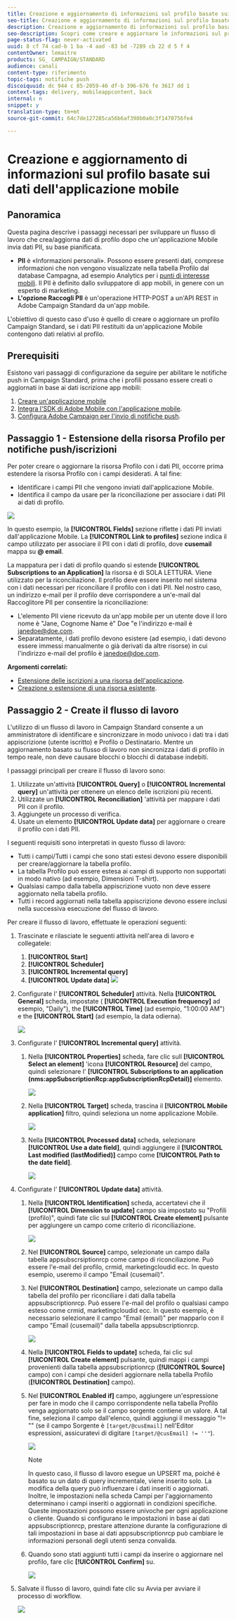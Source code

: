```yaml
---
title: Creazione e aggiornamento di informazioni sul profilo basate sui dati dell'applicazione mobile
seo-title: Creazione e aggiornamento di informazioni sul profilo basate sui dati dell'applicazione mobile
description: Creazione e aggiornamento di informazioni sul profilo basate sui dati dell'applicazione mobile
seo-description: Scopri come creare e aggiornare le informazioni sul profilo basate sui dati delle applicazioni mobili.
page-status-flag: never-activated
uuid: 8 cf 74 cad-b 1 ba -4 aad -83 bd -7289 cb 22 d 5 f 4
contentOwner: lemaitre
products: SG_ CAMPAIGN/STANDARD
audience: canali
content-type: riferimento
topic-tags: notifiche push
discoiquuid: dc 944 c 85-2059-46 df-b 396-676 fe 3617 dd 1
context-tags: delivery, mobileappcontent, back
internal: n
snippet: y
translation-type: tm+mt
source-git-commit: 64c7de127285ca56b6af398b0a0c3f1470756fe4

---
```



# Creazione e aggiornamento di informazioni sul profilo basate sui dati dell'applicazione mobile

## Panoramica

Questa pagina descrive i passaggi necessari per sviluppare un flusso di lavoro che crea/aggiorna dati di profilo dopo che un'applicazione Mobile invia dati PII, su base pianificata.

* **PII** è «Informazioni personali». Possono essere presenti dati, comprese informazioni che non vengono visualizzate nella tabella Profilo dal database Campagna, ad esempio Analytics per i [punti di interesse mobili](../../integrating/using/about-campaign-points-of-interest-data-integration.md). Il PII è definito dallo sviluppatore di app mobili, in genere con un esperto di marketing.
* **L'opzione Raccogli PII** è un'operazione HTTP-POST a un'API REST in Adobe Campaign Standard da un'app mobile.

L'obiettivo di questo caso d'uso è quello di creare o aggiornare un profilo Campaign Standard, se i dati PII restituiti da un'applicazione Mobile contengono dati relativi al profilo.

## Prerequisiti

Esistono vari passaggi di configurazione da seguire per abilitare le notifiche push in Campaign Standard, prima che i profili possano essere creati o aggiornati in base ai dati iscrizione app mobili:

1. [Creare un'applicazione mobile](../../administration/using/configuring-a-mobile-application.md)
1. [Integra l'SDK di Adobe Mobile con l'applicazione mobile](https://helpx.adobe.com/campaign/kb/integrate-mobile-sdk.html).
1. [Configura Adobe Campaign per l'invio di notifiche push](https://helpx.adobe.com/campaign/kb/configuring-app-sdkv4.html).

## Passaggio 1 - Estensione della risorsa Profilo per notifiche push/iscrizioni

Per poter creare o aggiornare la risorsa Profilo con i dati PII, occorre prima estendere la risorsa Profilo con i campi desiderati. A tal fine:

* Identificare i campi PII che vengono inviati dall'applicazione Mobile.
* Identifica il campo da usare per la riconciliazione per associare i dati PII ai dati di profilo.

![](assets/update_profile1.png)

In questo esempio, la **[!UICONTROL Fields]** sezione riflette i dati PII inviati dall'applicazione Mobile. La **[!UICONTROL Link to profiles]** sezione indica il campo utilizzato per associare il PII con i dati di profilo, dove **cusemail** mappa su **@ email**.

La mappatura per i dati di profilo quando si estende **[!UICONTROL Subscriptions to an Application]** la risorsa è di SOLA LETTURA. Viene utilizzato per la riconciliazione. Il profilo deve essere inserito nel sistema con i dati necessari per riconciliare il profilo con i dati PII. Nel nostro caso, un indirizzo e-mail per il profilo deve corrispondere a un'e-mail dal Raccoglitore PII per consentire la riconciliazione:

* L'elemento PII viene ricevuto da un'app mobile per un utente dove il loro nome è "Jane, Cognome Name è" Doe "e l'indirizzo e-mail è janedoe@doe.com.
* Separatamente, i dati profilo devono esistere (ad esempio, i dati devono essere immessi manualmente o già derivati da altre risorse) in cui l'indirizzo e-mail del profilo è janedoe@doe.com.

**Argomenti correlati:**

* [Estensione delle iscrizioni a una risorsa dell'applicazione](../../developing/using/extending-the-subscriptions-to-an-application-resource.md).
* [Creazione o estensione di una risorsa esistente](../../developing/using/key-steps-to-add-a-resource.md).

## Passaggio 2 - Create il flusso di lavoro

L'utilizzo di un flusso di lavoro in Campaign Standard consente a un amministratore di identificare e sincronizzare in modo univoco i dati tra i dati appiscrizione (utente iscritto) e Profilo o Destinatario. Mentre un aggiornamento basato su flusso di lavoro non sincronizza i dati di profilo in tempo reale, non deve causare blocchi o blocchi di database indebiti.

I passaggi principali per creare il flusso di lavoro sono:

1. Utilizzate un'attività **[!UICONTROL Query]** o **[!UICONTROL Incremental query]** un'attività per ottenere un elenco delle iscrizioni più recenti.
1. Utilizzate un **[!UICONTROL Reconciliation]** 'attività per mappare i dati PII con il profilo.
1. Aggiungete un processo di verifica.
1. Usate un elemento **[!UICONTROL Update data]** per aggiornare o creare il profilo con i dati PII.

I seguenti requisiti sono interpretati in questo flusso di lavoro:

* Tutti i campi/Tutti i campi che sono stati estesi devono essere disponibili per creare/aggiornare la tabella profilo.
* La tabella Profilo può essere estesa ai campi di supporto non supportati in modo nativo (ad esempio, Dimensioni T-shirt).
* Qualsiasi campo dalla tabella appiscrizione vuoto non deve essere aggiornato nella tabella profilo.
* Tutti i record aggiornati nella tabella appiscrizione devono essere inclusi nella successiva esecuzione del flusso di lavoro.

Per creare il flusso di lavoro, effettuate le operazioni seguenti:

1. Trascinate e rilasciate le seguenti attività nell'area di lavoro e collegatele:
   1. **[!UICONTROL Start]**
   1. **[!UICONTROL Scheduler]**
   1. **[!UICONTROL Incremental query]**
   1. **[!UICONTROL Update data]**
   ![](assets/update_profile0.png)

1. Configurate l' **[!UICONTROL Scheduler]** attività. Nella **[!UICONTROL General]** scheda, impostate ( **[!UICONTROL Execution frequency]** ad esempio, "Daily"), the **[!UICONTROL Time]** (ad esempio, "1:00:00 AM") e the **[!UICONTROL Start]** (ad esempio, la data odierna).

   ![](assets/update_profile2.png)

1. Configurate l' **[!UICONTROL Incremental query]** attività.
   1. Nella **[!UICONTROL Properties]** scheda, fare clic sull **[!UICONTROL Select an element]** 'icona **[!UICONTROL Resource]** del campo, quindi selezionare l' **[!UICONTROL Subscriptions to an application (nms:appSubscriptionRcp:appSubscriptionRcpDetail)]** elemento.

      ![](assets/update_profile3.png)

   1. Nella **[!UICONTROL Target]** scheda, trascina il **[!UICONTROL Mobile application]** filtro, quindi seleziona un nome applicazione Mobile.

      ![](assets/update_profile4.png)

   1. Nella **[!UICONTROL Processed data]** scheda, selezionare **[!UICONTROL Use a date field]**, quindi aggiungere il **[!UICONTROL Last modified (lastModified)]** campo come **[!UICONTROL Path to the date field]**.

      ![](assets/update_profile5.png)

1. Configurate l' **[!UICONTROL Update data]** attività.
   1. Nella **[!UICONTROL Identification]** scheda, accertatevi che il **[!UICONTROL Dimension to update]** campo sia impostato su "Profili (profilo)", quindi fate clic sul **[!UICONTROL Create element]** pulsante per aggiungere un campo come criterio di riconciliazione.

      ![](assets/update_profile_createelement.png)

   1. Nel **[!UICONTROL Source]** campo, selezionate un campo dalla tabella appsubscrsiptionrcp come campo di riconciliazione. Può essere l'e-mail del profilo, crmid, marketingcloudid ecc. In questo esempio, useremo il campo "Email (cusemail)".
   1. Nel **[!UICONTROL Destination]** campo, selezionate un campo dalla tabella del profilo per riconciliare i dati dalla tabella appsubscriptionrcp. Può essere l'e-mail del profilo o qualsiasi campo esteso come crmid, marketingcloudid ecc. In questo esempio, è necessario selezionare il campo "Email (email)" per mapparlo con il campo "Email (cusemail)" dalla tabella appsubscriptionrcp.

      ![](assets/update_profile7.png)

   1. Nella **[!UICONTROL Fields to update]** scheda, fai clic sul **[!UICONTROL Create element]** pulsante, quindi mappi i campi provenienti dalla tabella appsubscriptionrcp (**[!UICONTROL Source]** campo) con i campi che desideri aggiornare nella tabella Profilo (**[!UICONTROL Destination]** campo).
   1. Nel **[!UICONTROL Enabled if]** campo, aggiungere un'espressione per fare in modo che il campo corrispondente nella tabella Profilo venga aggiornato solo se il campo sorgente contiene un valore. A tal fine, seleziona il campo dall'elenco, quindi aggiungi il messaggio "!= "" (se il campo Sorgente è `[target/@cusEmail]` nell'Editor espressioni, assicuratevi di digitare `[target/@cusEmail] != ''"`).

      ![](assets/update_profile8.png)

      >[!NOTE]
      >
      >In questo caso, il flusso di lavoro esegue un UPSERT ma, poiché è basato su un dato di query incrementale, viene inserito solo. La modifica della query può influenzare i dati inseriti o aggiornati.
      >Inoltre, le impostazioni nella scheda Campi per l'aggiornamento determinano i campi inseriti o aggiornati in condizioni specifiche. Queste impostazioni possono essere univoche per ogni applicazione o cliente. Quando si configurano le impostazioni in base ai dati appsubscriptionrcp, prestare attenzione durante la configurazione di tali impostazioni in base ai dati appsubscriptionrcp può cambiare le informazioni personali degli utenti senza convalida.

   1. Quando sono stati aggiunti tutti i campi da inserire o aggiornare nel profilo, fare clic **[!UICONTROL Confirm]** su.

      ![](assets/update_profile9.png)

1. Salvate il flusso di lavoro, quindi fate clic su Avvia per avviare il processo di workflow.

   ![](assets/update_profile10.png)
